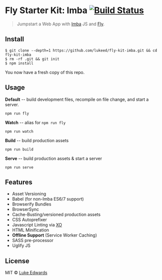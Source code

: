 # Fly Starter Kit: Imba [![Build Status](https://travis-ci.org/lukeed/fly-kit-imba.svg?branch=master)](https://travis-ci.org/lukeed/fly-kit-imba)

> Jumpstart a Web App with [Imba](http://imba.io/) JS and [Fly](https://git.io/fly).

## Install

<!-- ### Manually -->
```
$ git clone --depth=1 https://github.com/lukeed/fly-kit-imba.git && cd fly-kit-imba
$ rm -rf .git && git init
$ npm install
```

You now have a fresh copy of this repo.

## Usage

**Default** -- build development files, recompile on file change, and start a server.
```
npm run fly
```

**Watch** -- alias for `npm run fly`
```
npm run watch
```

**Build** -- build production assets
```
npm run build
```

**Serve** -- build production assets & start a server
```
npm run serve
```

## Features
* Asset Versioning
* Babel (for non-Imba ES6/7 support)
* Browserify Bundles
* BrowserSync
* Cache-Busting/versioned production assets
* CSS Autoprefixer
* Javascript Linting via [XO](https://github.com/sindresorhus/xo)
* HTML Minification
* **Offline Support** (Service Worker Caching)
* SASS pre-processor
* Uglify JS

## License

MIT © [Luke Edwards](https://lukeed.com)
